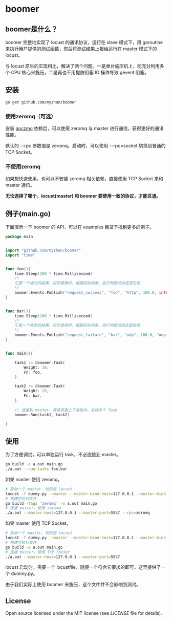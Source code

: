 # boomer

## boomer是什么？

boomer 完整地实现了 locust 的通讯协议，运行在 slave 模式下，用 goroutine 来执行用户提供的测试函数，然后将测试结果上报给运行在 master 模式下的 locust。

与 locust 原生的实现相比，解决了两个问题。一是单台施压机上，能充分利用多个 CPU 核心来施压，二是再也不用提防阻塞 IO 操作导致 gevent 阻塞。

## 安装

```bash
go get github.com/myzhan/boomer
```

### 使用zeromq（可选）
安装 [goczmq](https://github.com/zeromq/goczmq#building-from-source-linux) 依赖后，可以使用 zeromq 与 master 进行通信，获得更好的通讯性能。

默认的 --rpc 参数值是 zeromq，启动时，可以使用 --rpc=socket 切换到普通的 TCP Socket。

### 不使用zeromq
如果想快速使用，也可以不安装 zeromq 相关依赖，直接使用 TCP Socket 来和 master 通讯。

**无论选择了哪个，locust(master) 和 boomer 要使用一致的协议，才能互通。**

## 例子(main.go)
下面演示一下 boomer 的 API，可以在 examples 目录下找到更多的例子。

```go
package main


import "github.com/myzhan/boomer"
import "time"


func foo(){
    time.Sleep(100 * time.Millisecond)
    /*
    汇报一个成功的结果，实际使用时，根据实际场景，自行判断成功还是失败
    */
    boomer.Events.Publish("request_success", "foo", "http", 100.0, int64(10))
}


func bar(){
    time.Sleep(100 * time.Millisecond)
    /*
    汇报一个失败的结果，实际使用时，根据实际场景，自行判断成功还是失败
    */
    boomer.Events.Publish("request_failure", "bar", "udp", 100.0, "udp error")
}


func main(){

    task1 := &boomer.Task{
        Weight: 10,
        Fn: foo,
    }

    task2 := &boomer.Task{
        Weight: 20,
        Fn: bar,
    }
    
    // 连接到 master，等待页面上下发指令，支持多个 Task
    boomer.Run(task1, task2)

}
```

## 使用

为了方便调试，可以单独运行 task，不必连接到 master。

```bash
go build -o a.out main.go
./a.out --run-tasks foo,bar
```

如果 master 使用 zeromq。

```bash
# 启动一个 master，依然是 locust
locust -f dummy.py --master --master-bind-host=127.0.0.1 --master-bind-port=5557
# 构建可执行文件
go build -tags 'zeromq' -o a.out main.go
# 连接 master，使用 zeromq
./a.out --master-host=127.0.0.1 --master-port=5557 --rpc=zeromq
```

如果 master 使用 TCP Socket。

```bash
# 启动一个 master，依然是 locust
locust -f dummy.py --master --master-bind-host=127.0.0.1 --master-bind-port=5557
# 构建可执行文件
go build -o a.out main.go
# 连接 master，使用 TCP Socket
./a.out --master-host=127.0.0.1 --master-port=5557
```

locust 启动时，需要一个 locustfile，随便一个符合它要求的即可，这里提供了一个 dummy.py。

由于我们实际上使用 boomer 来施压，这个文件并不会影响到测试。

## License

Open source licensed under the MIT license (see _LICENSE_ file for details).
